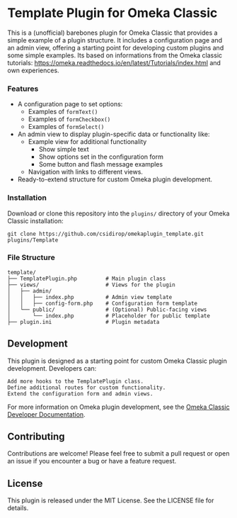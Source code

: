 # Template Plugin for Omeka Classic

This is a (unofficial) barebones plugin for Omeka Classic that provides a simple example of a plugin structure. It includes a configuration page and an admin view, offering a starting point for developing custom plugins and some simple examples. Its based on informations from the Omeka classic tutorials: https://omeka.readthedocs.io/en/latest/Tutorials/index.html and own experiences.

### Features

 - A configuration page to set options:
    - Examples of `formText()`
    - Examples of `formCheckbox()`
    - Examples of `formSelect()`
 - An admin view to display plugin-specific data or functionality like:
    - Example view for additional functionality
        - Show simple text
        - Show options set in the configuration form
        - Some button and flash message examples
    - Navigation with links to different views.
 - Ready-to-extend structure for custom Omeka plugin development.

### Installation

Download or clone this repository into the `plugins/` directory of your Omeka Classic installation:

```
git clone https://github.com/csidirop/omekaplugin_template.git plugins/Template
```

### File Structure

```
template/
├── TemplatePlugin.php         # Main plugin class
├── views/                     # Views for the plugin
│   ├── admin/
│   │   ├── index.php          # Admin view template
│   │   ├── config-form.php    # Configuration form template
│   └── public/                # (Optional) Public-facing views
│       └── index.php          # Placeholder for public template
├── plugin.ini                 # Plugin metadata
```

## Development

This plugin is designed as a starting point for custom Omeka Classic plugin development. Developers can:

    Add more hooks to the TemplatePlugin class.
    Define additional routes for custom functionality.
    Extend the configuration form and admin views.

For more information on Omeka plugin development, see the [Omeka Classic Developer Documentation](https://omeka.readthedocs.io/en/latest/).

## Contributing

Contributions are welcome! Please feel free to submit a pull request or open an issue if you encounter a bug or have a feature request.

## License

This plugin is released under the MIT License. See the LICENSE file for details.